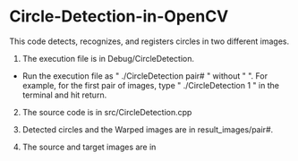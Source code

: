 # Circle-Detection-in-OpenCV

This code detects, recognizes, and registers circles in two different images.

1. The execution file is in Debug/CircleDetection.
- Run the execution file as " ./CircleDetection pair# " without " ". For example, for the first pair of images, type " ./CircleDetection 1 " in the terminal and hit return.

2. The source code is in src/CircleDetection.cpp

3. Detected circles and the Warped images are in result_images/pair#.

4. The source and target images are in 




